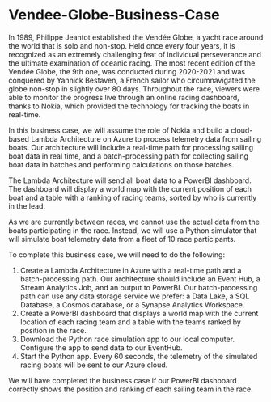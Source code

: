 # Vendee-Globe-Business-Case

In 1989, Philippe Jeantot established the Vendée Globe, a yacht race around the world that is solo and non-stop. Held once every four years, it is recognized as an extremely challenging feat of individual perseverance and the ultimate examination of oceanic racing. The most recent edition of the Vendée Globe, the 9th one, was conducted during 2020-2021 and was conquered by Yannick Bestaven, a French sailor who circumnavigated the globe non-stop in slightly over 80 days. Throughout the race, viewers were able to monitor the progress live through an online racing dashboard, thanks to Nokia, which provided the technology for tracking the boats in real-time.

In this business case, we will assume the role of Nokia and build a cloud-based Lambda Architecture on Azure to process telemetry data from sailing boats. Our architecture will include a real-time path for processing sailing boat data in real time, and a batch-processing path for collecting sailing boat data in batches and performing calculations on those batches.

The Lambda Architecture will send all boat data to a PowerBI dashboard. The dashboard will display a world map with the current position of each boat and a table with a ranking of racing teams, sorted by who is currently in the lead.

As we are currently between races, we cannot use the actual data from the boats participating in the race. Instead, we will use a Python simulator that will simulate boat telemetry data from a fleet of 10 race participants.

To complete this business case, we will need to do the following:

  1. Create a Lambda Architecture in Azure with a real-time path and a batch-processing path. Our architecture should include an Event Hub, a Stream Analytics Job, and        an output to PowerBI. Our batch-processing path can use any data storage service we prefer: a Data Lake, a SQL Database, a Cosmos database, or a Synapse Analytics        Workspace.
  2. Create a PowerBI dashboard that displays a world map with the current location of each racing team and a table with the teams ranked by position in the race.
  3. Download the Python race simulation app to our local computer. Configure the app to send data to our EventHub.
  4. Start the Python app. Every 60 seconds, the telemetry of the simulated racing boats will be sent to our Azure cloud.

We will have completed the business case if our PowerBI dashboard correctly shows the position and ranking of each sailing team in the race.

